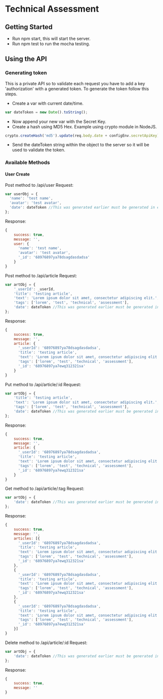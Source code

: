 # Technical Assessment

## Getting Started
- Run npm start, this will start the server.
- Run npm test to run the mocha testing.

## Using the API

### Generating token
This is a private API so to validate each request you have to add a key 'authorization' with a generated token.
To generate the token follow this steps.
- Create a var with current date/time.
```javascript
var dateToken = new Date().toString();
```
- Now append your new var with the Secret Key.
- Create a hash using MD5 Hex. Example using crypto module in NodeJS.
```javascript
crypto.createHash('md5').update(req.body.date + configEnv.secretApiKey).digest('hex');
```
- Send the dateToken string within the object to the server so it will be used to validate the token.

### Available Methods
#### User Create

Post method to /api/user
Request:
```javascript
var userObj = {
  'name': 'test name',
  'avatar': 'test avatar',
  'date': dateToken //This was generated earlier must be generated in each request.
};
```
Response:
```javascript
{
    success: true,
    message: '',
    user: {
      'name': 'test name',
      'avatar': 'test avatar',
      '_id': '68976897ya78dsagdasdadsa'
    }
}
```

Post method to /api/article
Request:
```javascript
var artObj = {
	'_userId': _userId,
	'title': 'testing article',
	'text': 'Lorem ipsum dolor sit amet, consectetur adipiscing elit.',
	'tags': ['lorem', 'test', 'technical', 'assessment'],
	'date': dateToken //This was generated earlier must be generated in each request.
};
```
Response:
```javascript
{
    success: true,
    message: '',
    article: {
      '_userId': '68976897ya78dsagdasdadsa',
      'title': 'testing article',
      'text': 'Lorem ipsum dolor sit amet, consectetur adipiscing elit.',
      'tags': ['lorem', 'test', 'technical', 'assessment'],
      '_id': '68976897ya7ewq312321sa'
    }
}
```

Put method to /api/article/:id
Request:
```javascript
var artObj = {
	'title': 'testing article',
	'text': 'Lorem ipsum dolor sit amet, consectetur adipiscing elit.',
	'tags': ['lorem', 'test', 'technical', 'assessment'],
	'date': dateToken //This was generated earlier must be generated in each request.
};
```
Response:
```javascript
{
    success: true,
    message: '',
    article: {
      '_userId': '68976897ya78dsagdasdadsa',
      'title': 'testing article',
      'text': 'Lorem ipsum dolor sit amet, consectetur adipiscing elit.',
      'tags': ['lorem', 'test', 'technical', 'assessment'],
      '_id': '68976897ya7ewq312321sa'
    }
}
```

Get method to /api/article/:tag
Request:
```javascript
var artObj = {
	'date': dateToken //This was generated earlier must be generated in each request.
};
```
Response:
```javascript
{
    success: true,
    message: '',
    articles: [{
      '_userId': '68976897ya78dsagdasdadsa',
      'title': 'testing article',
      'text': 'Lorem ipsum dolor sit amet, consectetur adipiscing elit.',
      'tags': ['lorem', 'test', 'technical', 'assessment'],
      '_id': '68976897ya7ewq312321sa'
    },
    {
      '_userId': '68976897ya78dsagdasdadsa',
      'title': 'testing article',
      'text': 'Lorem ipsum dolor sit amet, consectetur adipiscing elit.',
      'tags': ['lorem', 'test', 'technical', 'assessment'],
      '_id': '68976897ya7ewq312321sa'
    },
    {
      '_userId': '68976897ya78dsagdasdadsa',
      'title': 'testing article',
      'text': 'Lorem ipsum dolor sit amet, consectetur adipiscing elit.',
      'tags': ['lorem', 'test', 'technical', 'assessment'],
      '_id': '68976897ya7ewq312321sa'
    }]
}
```

Delete method to /api/article/:id
Request:
```javascript
var artObj = {
	'date': dateToken //This was generated earlier must be generated in each request.
};
```
Response:
```javascript
{
    success: true,
    message: ''
}
```
